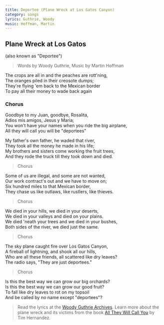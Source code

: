 ```yaml
---
title: Deportee (Plane Wreck at Los Gatos Canyon)
category: songs
lyrics: Guthrie, Woody
music: Hoffman, Martin
---
```


## Plane Wreck at Los Gatos
(also known as "Deportee")

> Words by Woody Guthrie, Music by Martin Hoffman

The crops are all in and the peaches are rott'ning,  
The oranges piled in their creosote dumps;  
They're flying 'em back to the Mexican border  
To pay all their money to wade back again

### Chorus

Goodbye to my Juan, goodbye, Rosalita,  
Adios mis amigos, Jesus y Maria;  
You won't have your names when you ride the big airplane,  
All they will call you will be "deportees"

My father's own father, he waded that river,  
They took all the money he made in his life;  
My brothers and sisters come working the fruit trees,  
And they rode the truck till they took down and died.

> Chorus

Some of us are illegal, and some are not wanted,  
Our work contract's out and we have to move on;  
Six hundred miles to that Mexican border,  
They chase us like outlaws, like rustlers, like thieves.

> Chorus

We died in your hills, we died in your deserts,  
We died in your valleys and died on your plains.  
We died 'neath your trees and we died in your bushes,  
Both sides of the river, we died just the same.

> Chorus

The sky plane caught fire over Los Gatos Canyon,  
A fireball of lightning, and shook all our hills,  
Who are all these friends, all scattered like dry leaves?  
The radio says, "They are just deportees."

> Chorus

Is this the best way we can grow our big orchards?  
Is this the best way we can grow our good fruit?  
To fall like dry leaves to rot on my topsoil  
And be called by no name except "deportees"?

> Read the lyrics at the [Woody Guthrie Archives](http://www.woodyguthrie.org/Lyrics/Plane_Wreck_At_Los_Gatos.htm). 
Learn more about the plane wreck and its victims from the book [All They Will Call You](https://uapress.arizona.edu/book/all-they-will-call-you) 
by Tim Hernandez.

